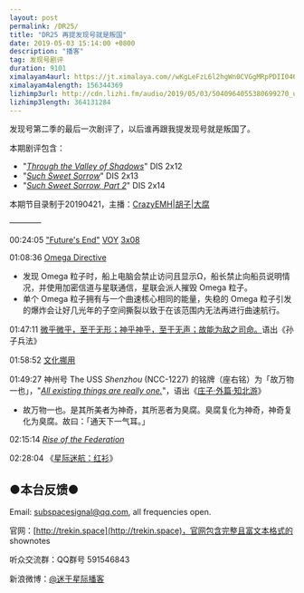 ```yaml
---
layout: post
permalink: /DR25/
title: "DR25 再提发现号就是叛国"
date: 2019-05-03 15:14:00 +0800
description: "播客"
tag: 发现号剧评
duration: 9101
ximalayam4aurl: https://jt.ximalaya.com//wKgLeFzL6l2hgWn0CVGgMRpPDII046.mp3.m4a?channel=rss&amp;album_id=3135361&amp;track_id=180839809&amp;uid=6418191&amp;jt=https://audio.xmcdn.com/group59/M0A/71/F3/wKgLeFzL6l2hgWn0CVGgMRpPDII046.mp3
ximalayam4alength: 156344369
lizhimp3url: http://cdn.lizhi.fm/audio/2019/05/03/5040964055380699270_ud.mp3
lizhimp3length: 364131284
---   
```


发现号第二季的最后一次剧评了，以后谁再跟我提发现号就是叛国了。

本期剧评包含：

- &quot;[_Through the Valley of Shadows_](https://memory-alpha.fandom.com/wiki/Through_the_Valley_of_Shadows_(episode))&quot; DIS 2x12
- &quot;[_Such Sweet Sorrow_](https://memory-alpha.fandom.com/wiki/Such_Sweet_Sorrow_(episode))&quot; DIS 2x13
- &quot;[_Such Sweet Sorrow, Part 2_](https://memory-alpha.fandom.com/wiki/Such_Sweet_Sorrow,_Part_2_(episode))&quot; DIS 2x14

本期节目录制于20190421，主播：[CrazyEMH](mailto:emh@trekin.space)\|[胡子](https://weibo.com/p/1005051764117203)\|[大腐](https://weibo.com/u/5113590549)

————

00:24:05 [&quot;Future&#39;s End&quot;](https://memory-alpha.fandom.com/wiki/Future%27s_End_(episode)) [VOY](https://memory-alpha.fandom.com/wiki/VOY) [3x08](https://memory-alpha.fandom.com/wiki/VOY_Season_3)

01:08:36 [Omega Directive](https://memory-alpha.fandom.com/wiki/Omega_Directive)

- 发现 Omega 粒子时，船上电脑会禁止访问且显示Ω，船长禁止向船员说明情况，并使用加密信道与星联通信，星联会派人摧毁 Omega 粒子。
- 单个 Omega 粒子拥有与一个曲速核心相同的能量，失稳的 Omega 粒子引发的爆炸会让好几光年的子空间撕裂以致于在该范围内无法再进行曲速航行。

01:47:11 [微乎微乎，至于无形；神乎神乎，至于无声；故能为敌之司命。](https://books.google.com.hk/books?id=3uuIDwAAQBAJ&amp;pg=PT103&amp;lpg=PT103&amp;dq=%E5%BE%AE%E4%B9%8E%E5%BE%AE%E4%B9%8E%EF%BC%8C%E8%87%B3%E4%BA%8E%E6%97%A0%E5%BD%A2%EF%BC%9B%E7%A5%9E%E4%B9%8E%E7%A5%9E%E4%B9%8E%EF%BC%8C%E8%87%B3%E4%BA%8E%E6%97%A0%E5%A3%B0%EF%BC%9B%E6%95%85%E8%83%BD%E4%B8%BA%E6%95%8C%E4%B9%8B%E5%8F%B8%E5%91%BD%E3%80%82&amp;source=bl&amp;ots=oYDkhFBwmD&amp;sig=ACfU3U2D5AMvPHqgYDQvsp7HUvGVAKOutg&amp;hl=en&amp;sa=X&amp;ved=2ahUKEwj7srDZxP7hAhWCAXwKHZwoAcgQ6AEwCXoECCcQAQ#v=onepage&amp;q=%E5%BE%AE%E4%B9%8E%E5%BE%AE%E4%B9%8E%EF%BC%8C%E8%87%B3%E4%BA%8E%E6%97%A0%E5%BD%A2%EF%BC%9B%E7%A5%9E%E4%B9%8E%E7%A5%9E%E4%B9%8E%EF%BC%8C%E8%87%B3%E4%BA%8E%E6%97%A0%E5%A3%B0%EF%BC%9B%E6%95%85%E8%83%BD%E4%B8%BA%E6%95%8C%E4%B9%8B%E5%8F%B8%E5%91%BD%E3%80%82&amp;f=false)语出《孙子兵法》

01:58:52 [文化挪用](https://zh.wikipedia.org/zh/%E6%96%87%E5%8C%96%E6%8C%AA%E7%94%A8)

01:49:27 神州号 The USS _Shenzhou_ (NCC-1227) 的铭牌（座右铭）为「故万物一也」，&quot;[_All existing things are really one._](https://www.brainyquote.com/quotes/quotes/z/zhuangzi394403.html)&quot;，语出《[庄子·外篇·知北游](https://baike.baidu.com/item/%E5%BA%84%E5%AD%90%C2%B7%E5%A4%96%E7%AF%87%C2%B7%E7%9F%A5%E5%8C%97%E6%B8%B8)》

- 故万物一也。是其所美者为神奇，其所恶者为臭腐。臭腐复化为神奇，神奇复化为臭腐。故曰：「通天下一气耳。」

02:15:14 [_Rise of the Federation_](https://memory-beta.fandom.com/wiki/Rise_of_the_Federation)

02:28:04 《[星际迷航：红衫](https://book.douban.com/subject/25886175/)》

## ●本台反馈●

Email: [subspacesignal@qq.com](mailto:subspacesignal@qq.com), all frequencies open.

官网：[http://trekin.space](http://trekin.space)，官网包含完整且富文本格式的 shownotes

听众交流群：QQ群号 591546843

新浪微博：[@迷于星际播客](http://weibo.com/lostinst)

